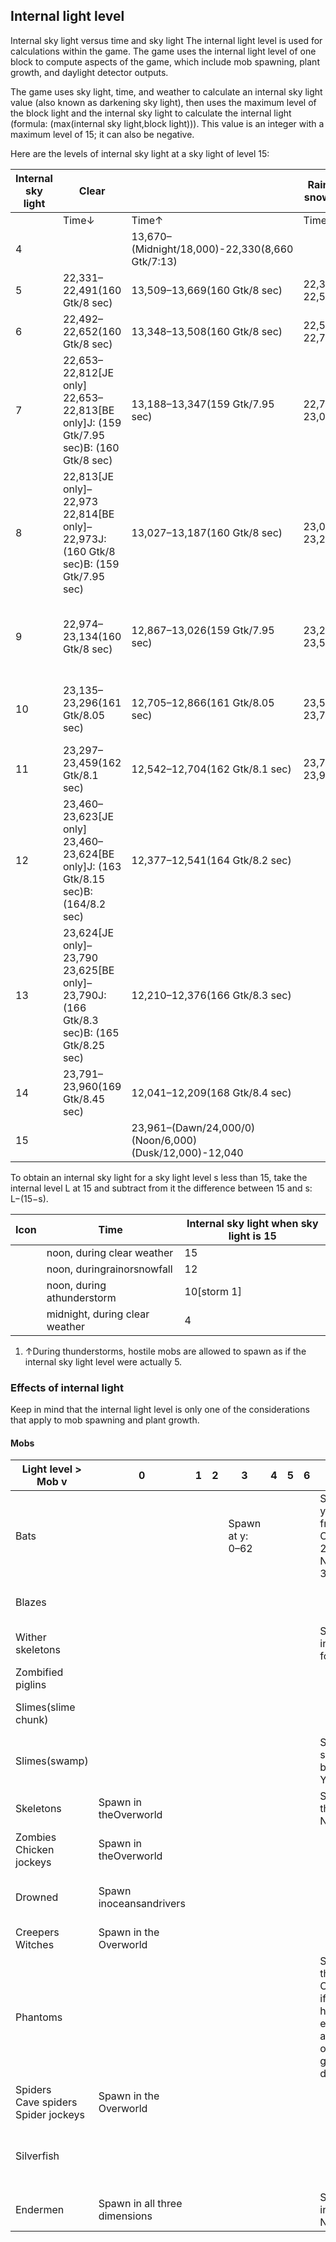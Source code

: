 ## Internal light level
Internal sky light versus time and sky light
The internal light level is used for calculations within the game. The game uses the internal light level of one block to compute aspects of the game, which include mob spawning, plant growth, and daylight detector outputs.

The game uses sky light, time, and weather to calculate an internal sky light value (also known as darkening sky light), then uses the maximum level of the block light and the internal sky light to calculate the internal light (formula: (max(internal sky light,block light))). This value is an integer with a maximum level of 15; it can also be negative.

Here are the levels of internal sky light at a sky light of level 15:


| Internal sky light | Clear                                                                                          |                                                        | Rain or snowfall |                                                                             | Thunder                                   |                                                                                                                            |
|--------------------|------------------------------------------------------------------------------------------------|--------------------------------------------------------|------------------|-----------------------------------------------------------------------------|-------------------------------------------|----------------------------------------------------------------------------------------------------------------------------|
|                    | Time↓                                                                                          | Time↑                                                  | Time↓            | Time↑                                                                       | Time↓                                     | Time↑                                                                                                                      |
| 4                  |                                                                                                | 13,670–(Midnight/18,000)-22,330(8,660 Gtk/7:13)        |                  | 13,670–(Midnight/18,000)-22,330(8,660 Gtk/7:13)                             |                                           | 13,670–(Midnight/18,000)-22,330(8,660 Gtk/7:13)                                                                            |
| 5                  | 22,331–22,491(160 Gtk/8 sec)                                                                   | 13,509–13,669(160 Gtk/8 sec)                           | 22,331–22,565()  | 13,436–13,669()                                                             | 22,331–22,671()                           | 13,330–13,669()                                                                                                            |
| 6                  | 22,492–22,652(160 Gtk/8 sec)                                                                   | 13,348–13,508(160 Gtk/8 sec)                           | 22,566–22,798()  | 13,203–13,435()                                                             | 22,672–23,010()                           | 12,990–13,329()                                                                                                            |
| 7                  | 22,653–22,812‌[JE  only]<br/>22,653–22,813‌[BE  only]J: (159 Gtk/7.95 sec)B: (160 Gtk/8 sec)   | 13,188–13,347(159 Gtk/7.95 sec)                        | 22,799–23,031()  | 12,969–13,202()                                                             | 23,011–23,352()                           | 12,648–12,989()                                                                                                            |
| 8                  | 22,813‌[JE  only]–22,973<br/>22,814‌[BE  only]–22,973J: (160 Gtk/8 sec)B: (159 Gtk/7.95 sec)   | 13,027–13,187(160 Gtk/8 sec)                           | 23,032–23,266()  | 12,734–12,968()                                                             | 23,353–23,700()                           | 12,300–12,647()                                                                                                            |
| 9                  | 22,974–23,134(160 Gtk/8 sec)                                                                   | 12,867–13,026(159 Gtk/7.95 sec)                        | 23,267–23,504()  | 12,497–12,733()                                                             | 23,701-(Dawn/24,000/0)–59(240 Gtk/12 sec) | 11,941‌[JE  only]–(Dusk/12,000)-12,299<br/>11,942‌[BE  only]–(Dusk/12,000)-12,299J:(358 Gtk/17.9 sec)B:(357 Gtk/17.85 sec) |
| 10                 | 23,135–23,296(161 Gtk/8.05 sec)                                                                | 12,705–12,866(161 Gtk/8.05 sec)                        | 23,505–23,745()  | 12,256–12,496()                                                             |                                           | 60–(Noon/6,000)-11,940‌[JE  only]<br/>60–(Noon/6,000)-11,941‌[BE  only]J: (11,880 Gtk/9:54)B: (11,881 Gtk/9:54)            |
| 11                 | 23,297–23,459(162 Gtk/8.1 sec)                                                                 | 12,542–12,704(162 Gtk/8.1 sec)                         | 23,746–23,991()  | 12,010–12,255()                                                             |                                           | N/A                                                                                                                        |
| 12                 | 23,460–23,623‌[JE  only]<br/>23,460–23,624‌[BE  only]J: (163 Gtk/8.15 sec)B: (164/8.2 sec)     | 12,377–12,541(164 Gtk/8.2 sec)                         |                  | 23,992–(Dawn/24,000/0)(Noon/6,000)(Dusk/12,000)-12,009(12,017 Gtk/10:00.85) |                                           | N/A                                                                                                                        |
| 13                 | 23,624‌[JE  only]–23,790<br/>23,625‌[BE  only]–23,790J: (166 Gtk/8.3 sec)B: (165 Gtk/8.25 sec) | 12,210–12,376(166 Gtk/8.3 sec)                         |                  | N/A                                                                         |                                           | N/A                                                                                                                        |
| 14                 | 23,791–23,960(169 Gtk/8.45 sec)                                                                | 12,041–12,209(168 Gtk/8.4 sec)                         |                  | N/A                                                                         |                                           | N/A                                                                                                                        |
| 15                 |                                                                                                | 23,961–(Dawn/24,000/0)(Noon/6,000)(Dusk/12,000)-12,040 |                  | N/A                                                                         |                                           | N/A                                                                                                                        |

To obtain an internal sky light for a sky light level s less than 15, take the internal level L at 15 and subtract from it the difference between 15 and s: L−(15−s).

| Icon  | Time                           | Internal sky light when sky light is 15 |
|-------|--------------------------------|-----------------------------------------|
|       | noon, during clear weather     | 15                                      |
| <br/> | noon, duringrainorsnowfall     | 12                                      |
|       | noon, during athunderstorm     | 10[storm 1]                             |
|       | midnight, during clear weather | 4                                       |

1. ↑During thunderstorms, hostile mobs are allowed to spawn as if the internal sky light level were actually 5.

### Effects of internal light
Keep in mind that the internal light level is only one of the considerations that apply to mob spawning and plant growth.

#### Mobs
| Light level > Mob v                         | 0                             | 1 | 2 | 3                | 4 | 5 | 6 | 7                                                                          | 8 | 9 | 10 | 11                                         | 12 | 13 | 14 | 15                                                            |
|---------------------------------------------|-------------------------------|---|---|------------------|---|---|---|----------------------------------------------------------------------------|---|---|----|--------------------------------------------|----|----|----|---------------------------------------------------------------|
| Bats                                        |                               |   |   | Spawn at y: 0–62 |   |   |   | Spawn at y: 0–62 from October 20 to November 3‌[JE  only]                  |   |   |    |                                            |    |    |    | Do not spawn                                                  |
| Blazes                                      |                               |   |   |                  |   |   |   |                                                                            |   |   |    | Spawn innether fortresses                  |    |    |    | Do not spawn                                                  |
| Wither skeletons                            |                               |   |   |                  |   |   |   | Spawn innether fortresses                                                  |   |   |    |                                            |    |    |    | Do not spawn                                                  |
| Zombified piglins                           |                               |   |   |                  |   |   |   |                                                                            |   |   |    | Spawn inthe Nether                         |    |    |    | Do not spawn                                                  |
| Slimes(slime chunk)                         |                               |   |   |                  |   |   |   |                                                                            |   |   |    |                                            |    |    |    | Spawn in slime chunks at Y: -64–40                            |
| Slimes(swamp)                               |                               |   |   |                  |   |   |   | Spawn in swamp biomes at Y: 50–70                                          |   |   |    |                                            |    |    |    | Do not spawn                                                  |
| Skeletons                                   | Spawn in theOverworld         |   |   |                  |   |   |   | Spawn in the Nether                                                        |   |   |    | Do not spawn                               |    |    |    | Do not spawn, burn insunlight                                 |
| Zombies<br/>Chicken jockeys                 | Spawn in theOverworld         |   |   |                  |   |   |   |                                                                            |   |   |    | Do not spawn                               |    |    |    | Do not spawn, burn insunlight                                 |
| Drowned                                     | Spawn inoceansandrivers       |   |   |                  |   |   |   |                                                                            |   |   |    | Hostile, do not spawn                      |    |    |    | Burn insunlight, ignore player outside water when in sunlight |
| Creepers<br/>Witches                        | Spawn in the Overworld        |   |   |                  |   |   |   |                                                                            |   |   |    |                                            |    |    |    | Do not spawn                                                  |
| Phantoms                                    |                               |   |   |                  |   |   |   | Spawn in the Overworld if player hasn't entered abedin over 3 in-game days |   |   |    | Do not spawn                               |    |    |    | Burn insunlight                                               |
| Spiders<br/>Cave spiders<br/>Spider jockeys | Spawn in the Overworld        |   |   |                  |   |   |   |                                                                            |   |   |    | Hostile, do not spawn                      |    |    |    | Do not spawn,neutralunless provoked                           |
| Silverfish                                  |                               |   |   |                  |   |   |   |                                                                            |   |   |    | Spawn frommonster spawnersin the Overworld |    |    |    | Hostile, do not spawn                                         |
| Endermen                                    | Spawn in all three dimensions |   |   |                  |   |   |   | Spawn inthe Nether                                                         |   |   |    |                                            |    |    |    | Do not spawn, teleport randomly in Overworld                  |


